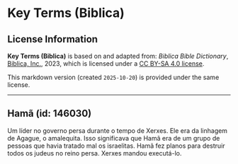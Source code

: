 # Key Terms (Biblica)

## License Information

**Key Terms (Biblica)** is based on and adapted from: _Biblica Bible Dictionary_, [Biblica, Inc.](https://www.biblica.com/), 2023, which is licensed under a [CC BY-SA 4.0 license](https://creativecommons.org/licenses/by-sa/4.0/legalcode.en).

This markdown version (created `2025-10-20`) is provided under the same license.



--------------------------------

## Hamã (id: 146030)

Um líder no governo persa durante o tempo de Xerxes. Ele era da linhagem de Agague, o amalequita. Isso significava que Hamã era de um grupo de pessoas que havia tratado mal os israelitas. Hamã fez planos para destruir todos os judeus no reino persa. Xerxes mandou executá\-lo.


